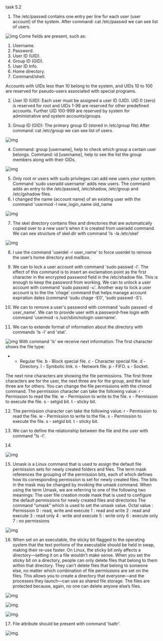 task 5.2

1. The /etc/passwd contains one entry per line for each user (user account) of the system.
After command: cat /etc/passwd we can see list of users. 

![img](/../master/images/task_5_2_1.png?raw=true "screenshot") 
Come fields are present, such as:
1. Username. 
2. Password.
3. User ID (UID).
4. Group ID (GID). 
5. User ID Info.  
6. Home directory.  
7. Command/shell.  

Accounts with UIDs less than 10 belong to the system, and UIDs 10 to 100 are reserved for pseudo-users associated with special programs.

2. User ID (UID): Each user must be assigned a user ID (UID). 
UID 0 (zero) is reserved for root and UIDs 1-99 are reserved for other predefined accounts. 
Further UID 100-999 are reserved by system for administrative and system accounts/groups. 

3. Group ID (GID): The primary group ID (stored in /etc/group file)
After command: cat /etc/group we can see list of users.
 
![img](/../master/images/task_5_2_2.png?raw=true "screenshot") 

4. Command: group [username], help to check which group a certain user belongs.
Command: id [username], help to see the list the group members along with their GIDs.

![img](/../master/images/task_5_2_3.png?raw=true "screenshot")

5. Only root or users with sudo privileges can add new users your system. Command 'sudo useradd username' adds new users.
The command adds an entry to the /etc/passwd, /etc/shadow, /etc/group and /etc/gshadow files.
6. I changed the name (account name) of an existing user with the command 'usermod -l new_login_name old_name

![img](/../master/images/task_5_2_4.png?raw=true "screenshot")

7. The skel directory contains files and directories that are automatically copied over to a new user’s when it is created from useradd command.
We can see structure of skel.dir with command 'ls -la /etc/skel'

![img](/../master/images/task_5_2_5.png?raw=true "screenshot")

8. I use the command 'userdel -r user_name' to force userdel to remove the user’s home directory and mailbox.

9.  We can to lock a user account with command 'sudo passwd -l'. 
The effect of this command is to insert an exclamation point as the first character in the encrypted password field in the /etc/shadow file. 
This is enough to keep the password from working. 
We can to unlock a user account with command 'sudo passwd -u'. 
Another way to lock a user account is to the the 'chage' command that helps manage account expiration dates (command 'sudu chage -E0', 'sudo passwd -S').

10. We can to remove a user's password with command 'sudo passwd -d user_name'.
We can to provide user with a password-free login with command 'usermod -s /usr/sbin/nologin username'.

11. We can to extende format of information about the directory with commands 'ls -l' and 'stat'.

![img](/../master/images/task_5_2_6.png?raw=true "screenshot")
With command 'ls' we receive next information:
The first character shows the file type:  
- - Regular file.
b - Block special file.
c - Character special file.
d - Directory.
l - Symbolic link.
n - Network file.
p - FIFO.
s - Socket.

The next nine characters are showing the file permissions. 
The first three characters are for the user, the next three are for the group, and the last three are for others. 
You can change the file permissions with the chmod command. The permission character can take the following value:
r - Permission to read the file.
w - Permission to write to the file.
x - Permission to execute the file.
s - setgid bit.
t - sticky bit.

12. The permission character can take the following value:
r - Permission to read the file.
w - Permission to write to the file.
x - Permission to execute the file.
s - setgid bit.
t - sticky bit.

13. We can to define the relationship between the file and the user with command "ls -l'.

14. 
![img](/../master/images/task_5_2_7.png?raw=true "screenshot")

15. Umask is a Linux command that is used to assign the default file permission sets for newly created folders and files. 
The term mask references the grouping of the permission bits, each of which defines how its corresponding permission is set for newly created files. 
The bits in the mask may be changed by invoking the umask command.
When using the term Umask, we are referring to one of the following two meanings:
The user file creation mode mask that is used to configure the default permissions for newly created files and directories
The command “umask” which is used to set the umask value.
Octal value : Permission
0 : read, write and execute
1 : read and write
2 : read and execute
3 : read only
4 : write and execute
5 : write only
6 : execute only
7 : no permissions

![img](/../master/images/task_5_2_8.png?raw=true "screenshot")

16. When set on an executable, the sticky bit flagged to the operating system that the text portions of the executable should be held in swap, making their re-use faster. 
On Linux, the sticky bit only affects a directory—setting it on a file wouldn’t make sense.
When you set the sticky bit on a directory, people can only delete files that belong to them within that directory. 
They can’t delete files that belong to someone else, no matter which combination of file permissions are set on the files.
This allows you to create a directory that everyone—and the processes they launch—can use as shared file storage. 
The files are protected because, again, no one can delete anyone else’s files.

![img](/../master/images/task_5_2_9.png?raw=true "screenshot")

![img](/../master/images/task_5_2_10.png?raw=true "screenshot").

![img](/../master/images/task_5_2_12.png?raw=true "screenshot").

17. File attribute should be present with command 'lsattr'. 

![img](/../master/images/task_5_2_11.png?raw=true "screenshot").



